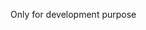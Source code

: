 <!-- 
.. title: NANCETECH
.. slug: hola-mundo
.. date: 2017-07-03 17:09:39 UTC-05:00
.. tags: 
.. category: 
.. link: 
.. description: 
.. type: text
-->

Only for development purpose